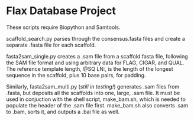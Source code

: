 # Flax Database Project

These scripts require Biopython and Samtools.

scaffold_search.py parses through the consensus.fasta files and create a separate .fasta file for each scaffold.

fasta2sam_single.py creates a .sam file from a scaffold.fasta file, following the SAM file format and using arbitrary data for FLAG, CIGAR, and QUAL. The reference template length, @SQ LN:, is the length of the longest sequence in the scaffold, plus 10 base pairs, for padding.

Similarly, fasta2sam_multi.py (*still in testing!*) generates .sam files from .fasta, but deposits all the scaffolds into one, large, .sam file. It must be used in conjuction with the shell script, make_bam.sh, which is needed to populate the header of the .sam file first. make_bam.sh also converts .sam to .bam, sorts it, and outputs a .bai file as well. 
